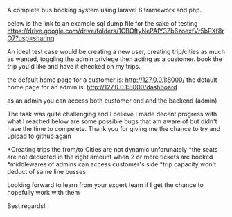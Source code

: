 A complete bus booking system using laravel 8 framework and php. 

below is the link to an example sql dump file for the sake of testing
https://drive.google.com/drive/folders/1CBOftyNePAIY3Zb6zoexfVr5bPXf8rO7?usp=sharing 

An ideal test case would be creating a new user, creating trip/cities as much as wanted, toggling the admin privlege then acting as a customer. book the trip you'd like and have it checked on my trips. 

the default home page for a customer is: http://127.0.0.1:8000/
the default home page for an admin is: http://127.0.0.1:8000/dashboard

as an admin you can access both customer end and the backend (admin) 




The task was quite challenging and I believe I made decent progress with what I reached below are some possible bugs that am aware of but didn't have the time to compelete.
Thank you for giving me the chance to try and upload to github again

*Creating trips the from/to Cities are not dynamic unforunately
*the seats are not deducted in the right amount when 2 or more tickets are booked 
*middlewares of admins can access customer's side
*trip capacity won't deduct of same line busses 


Looking forward to learn from your expert team if I get the chance to hopefully work with them

Best regards!
